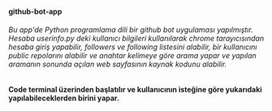 #### github-bot-app
###### Bu app'de Python programlama dili bir github bot uygulaması yapılmıştır. Hesaba userinfo.py deki kullanıcı bilgileri kullanılarak chrome tarayıcısından hesaba giriş yapabilir, followers ve following listesini alabilir, bir kullanıcını public repolarını alabilir ve anahtar kelimeye göre arama yapar ve yapılan aramanın sonunda açılan web sayfasının kaynak kodunu alabilir. 

#### Code terminal üzerinden başlatılır ve kullanıcının isteğine göre yukarıdaki yapılabileceklerden birini yapar.

